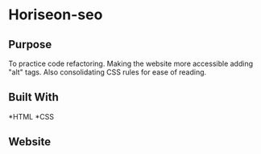 # Horiseon-seo

## Purpose
To practice code refactoring.  Making the website more accessible adding "alt" tags.  Also consolidating CSS rules for ease of reading. 

## Built With
*HTML
*CSS

## Website 

